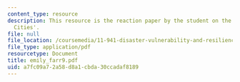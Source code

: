 ```yaml
---
content_type: resource
description: This resource is the reaction paper by the student on the topic 'Resilient
  Cities'.
file: null
file_location: /coursemedia/11-941-disaster-vulnerability-and-resilience-spring-2005/a7fc09a72a58d8a1cbda30ccadaf8189_emily_farr9.pdf
file_type: application/pdf
resourcetype: Document
title: emily_farr9.pdf
uid: a7fc09a7-2a58-d8a1-cbda-30ccadaf8189
---
```

